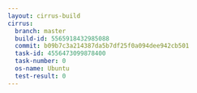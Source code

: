 ```yaml
---
layout: cirrus-build
cirrus:
  branch: master
  build-id: 5565918432985088
  commit: b09b7c3a214387da5b7df25f0a094dee942cb501
  task-id: 4556473099878400
  task-number: 0
  os-name: Ubuntu
  test-result: 0
---
```

